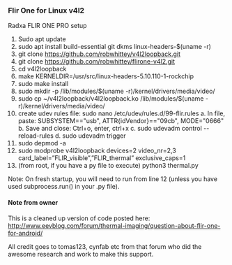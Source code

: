 ### Flir One for Linux v4l2

Radxa FLIR ONE PRO setup
1.	Sudo apt update
2.	sudo apt install build-essential git dkms linux-headers-$(uname -r)
3.	git clone https://github.com/robwhittey/v4l2loopback.git
4.	git clone https://github.com/robwhittey/flirone-v4l2.git 
5.	cd v4l2loopback
6.	make KERNELDIR=/usr/src/linux-headers-5.10.110-1-rockchip
7.	sudo make install
8.	sudo mkdir -p /lib/modules/$(uname -r)/kernel/drivers/media/video/
9.	sudo cp ~/v4l2loopback/v4l2loopback.ko /lib/modules/$(uname -r)/kernel/drivers/media/video/
10.	create udev rules file: sudo nano /etc/udev/rules.d/99-flir.rules
  a.	In file, paste: SUBSYSTEM=="usb", ATTR{idVendor}=="09cb", MODE="0666" 
  b.	Save and close: Ctrl+o, enter, ctrl+x
  c.	sudo udevadm control --reload-rules
  d.	sudo udevadm trigger
11.	sudo depmod -a
12.	sudo modprobe v4l2loopback devices=2 video_nr=2,3 card_label=”FLIR_visible”,”FLIR_thermal” exclusive_caps=1
13.	(from root, if you have a py file to execute) python3 thermal.py

Note: On fresh startup, you will need to run from line 12 (unless you have used subprocess.run() in your .py file).



#### Note from owner

This is a cleaned up version of code posted here:
http://www.eevblog.com/forum/thermal-imaging/question-about-flir-one-for-android/

All credit goes to tomas123, cynfab etc from that forum who did the awesome research and work to make this support.
